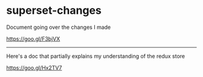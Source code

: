 # superset-changes

Document going over the changes I made

https://goo.gl/F3bjVX

-------------------------------
Here's a doc that partially explains my understanding of the redux store

https://goo.gl/Hx2TV7
